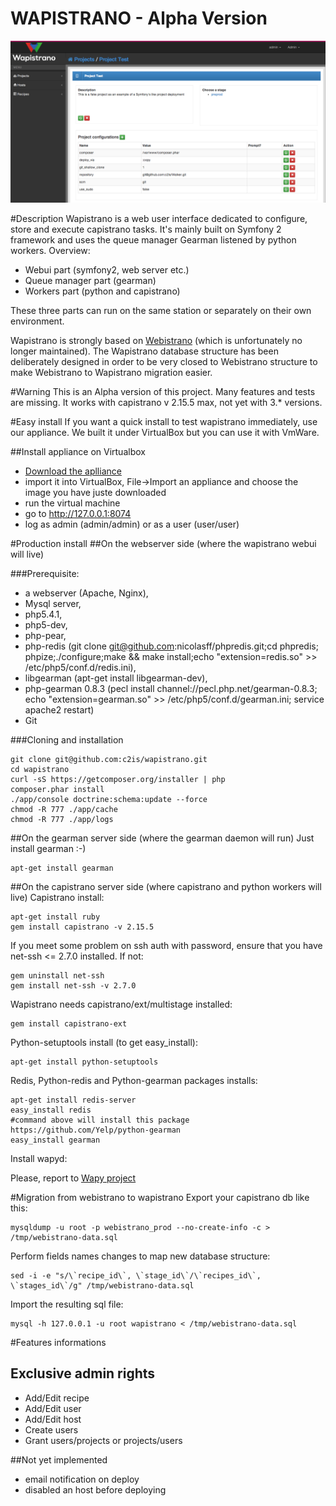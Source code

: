 WAPISTRANO - Alpha Version
====================

![Wapistrano project home page](./doc/shoot1.png?raw=true "Optional Title")

#Description
Wapistrano is a web user interface dedicated to configure, store and execute capistrano tasks.
It's mainly built on Symfony 2 framework and uses the queue manager Gearman listened by python workers.
Overview:

* Webui part (symfony2, web server etc.)
* Queue manager part (gearman)
* Workers part (python and capistrano)

These three parts can run on the same station or separately on their own environment.

Wapistrano is strongly based on [Webistrano](https://github.com/peritor/webistrano/) (which is unfortunately no longer maintained).
The Wapistrano database structure has been deliberately designed in order to be very closed to Webistrano structure to make Webistrano to Wapistrano migration easier.

#Warning
This is an Alpha version of this project. Many features and tests are missing.
It works with capistrano v 2.15.5 max, not yet with 3.* versions.

#Easy install
If you want a quick install to test wapistrano immediately, use our appliance. We built it under VirtualBox but you can use it with VmWare.

##Install appliance on Virtualbox
*  [Download the aplliance](https://www.dropbox.com/s/wir6v1t7e5iu9uo/wapistrano-debian.ova)
*  import it into VirtualBox, File->Import an appliance and choose the image you have juste downloaded
*  run the virtual machine
*  go to http://127.0.0.1:8074
*  log as admin (admin/admin) or as a user (user/user)

#Production install
##On the webserver side (where the wapistrano webui will live)

###Prerequisite:
* a webserver (Apache, Nginx),
* Mysql server,
* php5.4.1,
* php5-dev,
* php-pear,
* php-redis (git clone git@github.com:nicolasff/phpredis.git;cd phpredis; phpize;./configure;make && make install;echo "extension=redis.so" >> /etc/php5/conf.d/redis.ini),
* libgearman (apt-get install libgearman-dev),
* php-gearman 0.8.3 (pecl install channel://pecl.php.net/gearman-0.8.3; echo "extension=gearman.so" >> /etc/php5/conf.d/gearman.ini; service apache2 restart)
* Git

###Cloning and installation

```
git clone git@github.com:c2is/wapistrano.git
cd wapistrano
curl -sS https://getcomposer.org/installer | php
composer.phar install
./app/console doctrine:schema:update --force
chmod -R 777 ./app/cache
chmod -R 777 ./app/logs
```

##On the gearman server side (where the gearman daemon will run)
Just install gearman :-)

```
apt-get install gearman
```

##On the capistrano server side (where capistrano and python workers will live)
Capistrano install:

```
apt-get install ruby
gem install capistrano -v 2.15.5
```
If you meet some problem on ssh auth with password, ensure that you have net-ssh <= 2.7.0 installed.
If not:

```
gem uninstall net-ssh
gem install net-ssh -v 2.7.0
```

Wapistrano needs capistrano/ext/multistage installed:

```
gem install capistrano-ext
```

Python-setuptools install (to get easy_install):

```
apt-get install python-setuptools
```

Redis, Python-redis and Python-gearman packages installs:

```
apt-get install redis-server
easy_install redis
#command above will install this package https://github.com/Yelp/python-gearman
easy_install gearman
```

Install wapyd:

Please, report to [Wapy project](https://github.com/c2is/wapy)


#Migration from webistrano to wapistrano
Export your capistrano db like this:
```
mysqldump -u root -p webistrano_prod --no-create-info -c > /tmp/webistrano-data.sql
```

Perform fields names changes to map new database structure:
```
sed -i -e "s/\`recipe_id\`, \`stage_id\`/\`recipes_id\`, \`stages_id\`/g" /tmp/webistrano-data.sql
```

Import the resulting sql file:
```
mysql -h 127.0.0.1 -u root wapistrano < /tmp/webistrano-data.sql
```

#Features informations
## Exclusive admin rights
* Add/Edit recipe
* Add/Edit user
* Add/Edit host
* Create users
* Grant users/projects or projects/users

##Not yet implemented
* email notification on deploy
* disabled an host before deploying

